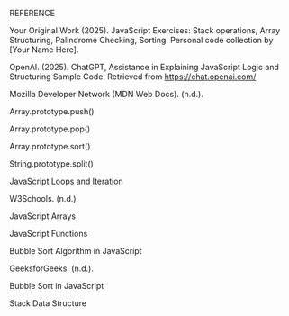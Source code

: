 REFERENCE

Your Original Work (2025).
JavaScript Exercises: Stack operations, Array Structuring, Palindrome Checking, Sorting. Personal code collection by [Your Name Here].

OpenAI. (2025).
ChatGPT, Assistance in Explaining JavaScript Logic and Structuring Sample Code. Retrieved from https://chat.openai.com/

Mozilla Developer Network (MDN Web Docs). (n.d.).

Array.prototype.push()

Array.prototype.pop()

Array.prototype.sort()

String.prototype.split()

JavaScript Loops and Iteration

W3Schools. (n.d.).

JavaScript Arrays

JavaScript Functions

Bubble Sort Algorithm in JavaScript

GeeksforGeeks. (n.d.).

Bubble Sort in JavaScript

Stack Data Structure

